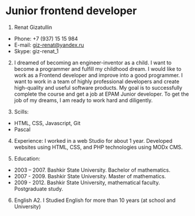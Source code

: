 # Junior frontend developer
1. Renat Gizatullin

* Phone: +7 (937) 15 15 984
* E-mail: giz-renat@yandex.ru
* Skype: giz-renat_1

2. I dreamed of becoming an engineer-inventor as a child. I want to become a programmer and fulfill my childhood dream. 
I would like to work as a Frontend developer and improve into a good programmer. I want to work in a team of highly professional developers and create high-quality and useful software products. My goal is to successfully complete the course and get a job at EPAM Junior developer. To get the job of my dreams, I am ready to work hard and diligently.

3. Scills:
* HTML, CSS, Javascript, Git
* Pascal


4. Experience:
I worked in a web Studio for about 1 year. Developed websites using HTML, CSS, and PHP technologies using MODx CMS. 

5.  Education:
* 2003 – 2007. Bashkir State University. Bachelor of mathematics.
* 2007 - 2009. Bashkir State University. Master of mathematics.
* 2009 - 2012. Bashkir State University, mathematical faculty. Postgraduate study.

6. English A2. 
I Studied English for more than 10 years (at school and University)
